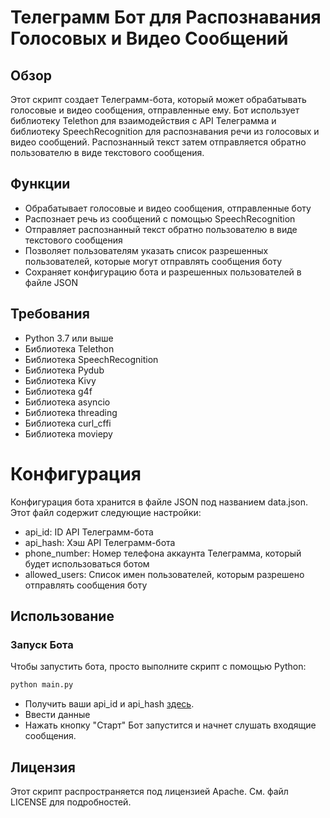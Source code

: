 # Телеграмм Бот для Распознавания Голосовых и Видео Сообщений
## Обзор
Этот скрипт создает Телеграмм-бота, который может обрабатывать голосовые и видео сообщения, отправленные ему. Бот использует библиотеку Telethon для взаимодействия с API Телеграмма и библиотеку SpeechRecognition для распознавания речи из голосовых и видео сообщений. Распознанный текст затем отправляется обратно пользователю в виде текстового сообщения.

## Функции
- Обрабатывает голосовые и видео сообщения, отправленные боту
- Распознает речь из сообщений с помощью SpeechRecognition
- Отправляет распознанный текст обратно пользователю в виде текстового сообщения
- Позволяет пользователям указать список разрешенных пользователей, которые могут отправлять сообщения боту
- Сохраняет конфигурацию бота и разрешенных пользователей в файле JSON
## Требования
- Python 3.7 или выше
- Библиотека Telethon 
- Библиотека SpeechRecognition 
- Библиотека Pydub 
- Библиотека Kivy 
- Библиотека g4f 
- Библиотека asyncio
- Библиотека threading
- Библиотека curl_cffi
- Библиотека moviepy
# Конфигурация
Конфигурация бота хранится в файле JSON под названием data.json. Этот файл содержит следующие настройки:

- api_id: ID API Телеграмм-бота
- api_hash: Хэш API Телеграмм-бота
- phone_number: Номер телефона аккаунта Телеграмма, который будет использоваться ботом
- allowed_users: Список имен пользователей, которым разрешено отправлять сообщения боту
## Использование
### Запуск Бота
Чтобы запустить бота, просто выполните скрипт с помощью Python:

```bash
python main.py
```
- Получить ваши api_id и api_hash [здесь](https://tlgrm.ru/docs/api/obtaining_api_id#:~:text=Для%20получения%20API%20id%20и,development%20tools'%20и%20заполнить%20форму.).
- Ввести данные
- Нажать кнопку "Старт"
Бот запустится и начнет слушать входящие сообщения.

## Лицензия
Этот скрипт распространяется под лицензией Apache. См. файл LICENSE для подробностей.

 
